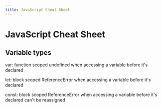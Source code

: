 ```yaml
---
title: JavaScript Cheat Sheet
---
```


# JavaScript Cheat Sheet

## Variable types

var: 
  function scoped
  undefined when accessing a variable before it's declared

let: 
  block scoped
  ReferenceError when accessing a variable before it's declared

const:
  block scoped
  ReferenceError when accessing a variable before it's declared
  can't be reassigned

